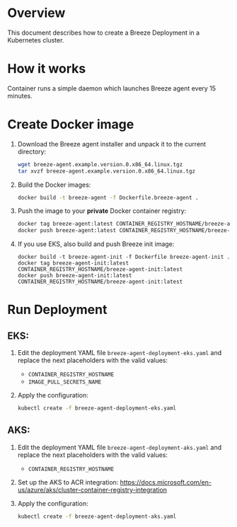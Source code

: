 # Overview

This document describes how to create a Breeze Deployment in a Kubernetes cluster.

# How it works

Container runs a simple daemon which launches Breeze agent every 15 minutes.

# Create Docker image

1. Download the Breeze agent installer and unpack it to the current directory:

    ```bash
    wget breeze-agent.example.version.0.x86_64.linux.tgz
    tar xvzf breeze-agent.example.version.0.x86_64.linux.tgz
    ```

1. Build the Docker images:

    ```bash
    docker build -t breeze-agent -f Dockerfile.breeze-agent .
    ```

1. Push the image to your **private** Docker container registry:

    ```bash
    docker tag breeze-agent:latest CONTAINER_REGISTRY_HOSTNAME/breeze-agent:latest
    docker push breeze-agent:latest CONTAINER_REGISTRY_HOSTNAME/breeze-agent:latest
    ```

1. If you use EKS, also build and push Breeze init image:

    ```
    docker build -t breeze-agent-init -f Dockerfile breeze-agent-init .
    docker tag breeze-agent-init:latest CONTAINER_REGISTRY_HOSTNAME/breeze-agent-init:latest
    docker push breeze-agent-init:latest CONTAINER_REGISTRY_HOSTNAME/breeze-agent-init:latest
    
    ```

# Run Deployment

## EKS:
1. Edit the deployment YAML file `breeze-agent-deployment-eks.yaml` and replace the next placeholders with the valid values:

    * `CONTAINER_REGISTRY_HOSTNAME`
    * `IMAGE_PULL_SECRETS_NAME`

1. Apply the configuration:

    ```bash
    kubectl create -f breeze-agent-deployment-eks.yaml
    ```
## AKS:
1. Edit the deployment YAML file `breeze-agent-deployment-aks.yaml` and replace the next placeholders with the valid values:

    * `CONTAINER_REGISTRY_HOSTNAME`

1. Set up the AKS to ACR integration:
https://docs.microsoft.com/en-us/azure/aks/cluster-container-registry-integration

1. Apply the configuration:

    ```bash
    kubectl create -f breeze-agent-deployment-aks.yaml
    ```